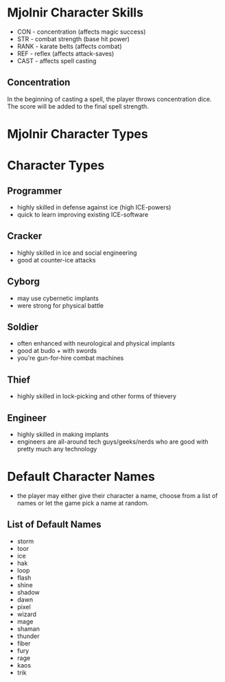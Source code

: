 # Mjolnir Character Skills

- CON               - concentration (affects magic success)
- STR               - combat strength (base hit power)
- RANK              - karate belts (affects combat)
- REF               - reflex (affects attack-saves)
- CAST              - affects spell casting

## Concentration

In the beginning of casting a spell, the player throws concentration dice.
The score will be added to the final spell strength.

# Mjolnir Character Types

# Character Types

## Programmer

- highly skilled in defense against ice (high ICE-powers)
- quick to learn improving existing ICE-software

## Cracker

- highly skilled in ice and social engineering
- good at counter-ice attacks

## Cyborg

- may use cybernetic implants
- were strong for physical battle

## Soldier

- often enhanced with neurological and physical implants
- good at budo + with swords
- you're gun-for-hire combat machines

## Thief

- highly skilled in lock-picking and other forms of thievery

## Engineer

- highly skilled in making implants
- engineers are all-around tech guys/geeks/nerds who are good with pretty much
  any technology

# Default Character Names

- the player may either give their character a name, choose from a list of names
  or let the game pick a name at random.

## List of Default Names

- storm
- toor
- ice
- hak
- loop
- flash
- shine
- shadow
- dawn
- pixel
- wizard
- mage
- shaman
- thunder
- fiber
- fury
- rage
- kaos
- trik


